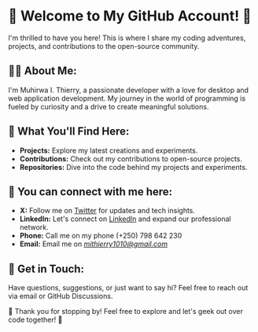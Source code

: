 # 👋 Welcome to My GitHub Account! 👋

I'm thrilled to have you here! This is where I share my coding adventures, projects, and contributions to the open-source community.

## 👨‍💻 About Me:
I'm Muhirwa I. Thierry, a passionate developer with a love for desktop and web application development. My journey in the world of programming is fueled by curiosity and a drive to create meaningful solutions.

## 🚀 What You'll Find Here:

- **Projects:** Explore my latest creations and experiments.
- **Contributions:** Check out my contributions to open-source projects.
- **Repositories:** Dive into the code behind my projects and experiments.
  
## 🌟 You can connect with me here:

- **X:** Follow me on [Twitter](https://twitter.com/mthierry421) for updates and tech insights.
- **LinkedIn:** Let's connect on [LinkedIn](https://www.linkedin.com/in/mi-thierry/) and expand our professional network.
- **Phone:** Call me on my phone (+250) 798 642 230
- **Email:** Email me on *mithierry1010@gmail.com*

## 💬 Get in Touch:

Have questions, suggestions, or just want to say hi? Feel free to reach out via email or GitHub Discussions.

🎉 Thank you for stopping by! Feel free to explore and let's geek out over code together! 🎉
